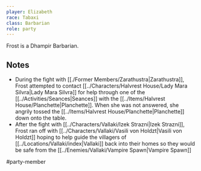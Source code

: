 ```yaml
---
player: Elizabeth
race: Tabaxi
class: Barbarian
role: party
---
```


Frost is a Dhampir Barbarian.

## Notes
- During the fight with [[./Former Members/Zarathustra|Zarathustra]], Frost attempted to contact [[../Characters/Halvrest House/Lady Mara Silvra|Lady Mara Silvra]] for help through one of the [[../Activities/Seances|Seances]] with the [[../Items/Halvrest House/Planchette|Planchette]]. When she was not answered, she angrily tossed the [[../Items/Halvrest House/Planchette|Planchette]] down onto the table.
- After the fight with [[../Characters/Vallaki/Izek Strazni|Izek Strazni]], Frost ran off with [[../Characters/Vallaki/Vasili von Holdzt|Vasili von Holdzt]] hoping to help guide the villagers of [[../Locations/Vallaki/index|Vallaki]] back into their homes so they would be safe from the [[../Enemies/Vallaki/Vampire Spawn|Vampire Spawn]]

#party-member